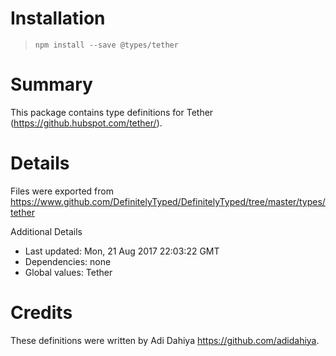 # Installation
> `npm install --save @types/tether`

# Summary
This package contains type definitions for Tether (https://github.hubspot.com/tether/).

# Details
Files were exported from https://www.github.com/DefinitelyTyped/DefinitelyTyped/tree/master/types/tether

Additional Details
 * Last updated: Mon, 21 Aug 2017 22:03:22 GMT
 * Dependencies: none
 * Global values: Tether

# Credits
These definitions were written by Adi Dahiya <https://github.com/adidahiya>.

